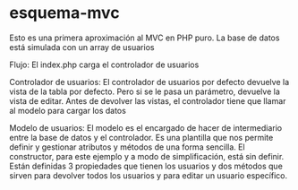 # esquema-mvc
Esto es una primera aproximación al MVC en PHP puro. La base de datos está simulada con un array de usuarios

Flujo:
El index.php carga el controlador de usuarios

Controlador de usuarios:
El controlador de usuarios por defecto devuelve la vista de la tabla por defecto. Pero si se le pasa un parámetro, devuelve la vista de editar.
Antes de devolver las vistas, el controlador tiene que llamar al modelo para cargar los datos

Modelo de usuarios:
El modelo es el encargado de hacer de intermediario entre la base de datos y el controlador. Es una plantilla que nos permite definir y gestionar atributos y métodos de una forma sencilla.
El constructor, para este ejemplo y a modo de simplificación, está sin definir. Están definidas 3 propiedades que tienen los usuarios y dos métodos que sirven para devolver todos los usuarios y para editar un usuario específico.

